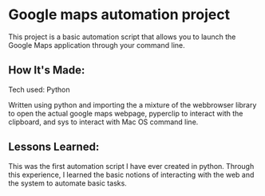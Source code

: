 # Google maps automation project

This project is a basic automation script that allows you to launch the Google Maps application through your command line. 

## How It's Made:

Tech used: Python

Written using python and importing the a mixture of the webbrowser library to open the actual google maps webpage, pyperclip to interact with the clipboard, and sys to interact with Mac OS command line. 

## Lessons Learned: 

This was the first automation script I have ever created in python. Through this experience, I learned the basic notions of interacting with the web and the system to automate basic tasks.
